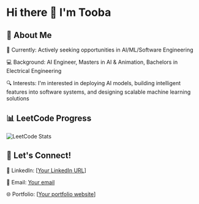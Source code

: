 # Hi there 👋 I'm Tooba

## 🚀 About Me

🎯 Currently: Actively seeking opportunities in AI/ML/Software Engineering

💻 Background: AI Engineer, Masters in AI & Animation, Bachelors in Electrical Engineering

🔍 Interests: I'm interested in deploying AI models, building intelligent features into software systems, and designing scalable machine learning solutions





## 📊 LeetCode Progress
![LeetCode Stats](https://leetcard.jacoblin.cool/toobarn?theme=dark&font=Noto%20Sans&ext=heatmap)




## 🤝 Let's Connect!

💼 LinkedIn: [[Your LinkedIn URL](https://www.linkedin.com/in/tooba-rahimnia/)]

📧 Email: [Your email](trahimnia@gmail.com)

🌐 Portfolio: [[Your portfolio website](https://toobarahimnia.github.io/PersonalHub//)]
